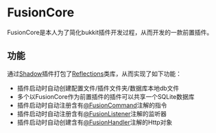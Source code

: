 # FusionCore

FusionCore是本人为了简化bukkit插件开发过程，从而开发的一款前置插件。

## 功能

通过[Shadow](https://github.com/johnrengelman/shadow)插件打包了[Reflections](https://github.com/ronmamo/reflections)类库，从而实现了如下功能：

+ 插件启动时自动创建配置文件/插件文件夹/数据库本地db文件
+ 多个以FusionCore作为前置插件的插件可以共享一个SQLite数据库
+ 插件启动时自动注册含有[@FusionCommand](https://github.com/FusionFish2004/fusion-core/tree/master/src/main/java/cn/fusionfish/core/annotations/FusionCommand.java)注解的指令
+ 插件启动时自动注册含有[@FusionListener](https://github.com/FusionFish2004/fusion-core/tree/master/src/main/java/cn/fusionfish/core/annotations/FusionListener.java)注解的监听器
+ 插件启动时自动创建含有[@FusionHandler](https://github.com/FusionFish2004/fusion-core/tree/master/src/main/java/cn/fusionfish/core/annotations/FusionHandler.java)注解的Http对象

